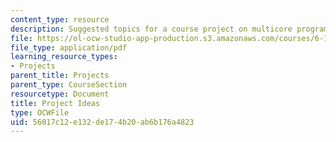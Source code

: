 ```yaml
---
content_type: resource
description: Suggested topics for a course project on multicore programming.
file: https://ol-ocw-studio-app-production.s3.amazonaws.com/courses/6-189-multicore-programming-primer-january-iap-2007/56017c12e132de174b20ab6b176a4823_project_ideas.pdf
file_type: application/pdf
learning_resource_types:
- Projects
parent_title: Projects
parent_type: CourseSection
resourcetype: Document
title: Project Ideas
type: OCWFile
uid: 56017c12-e132-de17-4b20-ab6b176a4823
---
```

